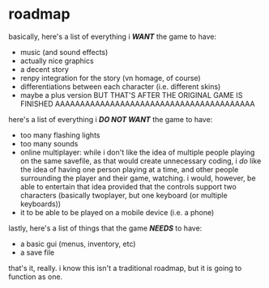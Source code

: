 # roadmap

basically, here's a list of everything i ***WANT*** the game to have:

* music (and sound effects)
* actually nice graphics
* a decent story
* renpy integration for the story (vn homage, of course)
* differentiations between each character (i.e. different skins)
* maybe a plus version BUT THAT'S AFTER THE ORIGINAL GAME IS FINISHED AAAAAAAAAAAAAAAAAAAAAAAAAAAAAAAAAAAAAAAA

here's a list of everything i ***DO NOT WANT*** the game to have:

* too many flashing lights
* too many sounds
* online multiplayer: while i don't like the idea of multiple people playing on the same savefile, as that would create unnecessary coding, i *do* like the idea of having one person playing at a time, and other people surrounding the player and their game, watching. i would, however, be able to entertain that idea provided that the controls support two characters (basically twoplayer, but one keyboard (or multiple keyboards))
* it to be able to be played on a mobile device (i.e. a phone)

lastly, here's a list of things that the game ***NEEDS*** to have:

* a basic gui (menus, inventory, etc)
* a save file

that's it, really. i know this isn't a traditional roadmap, but it is going to function as one.
